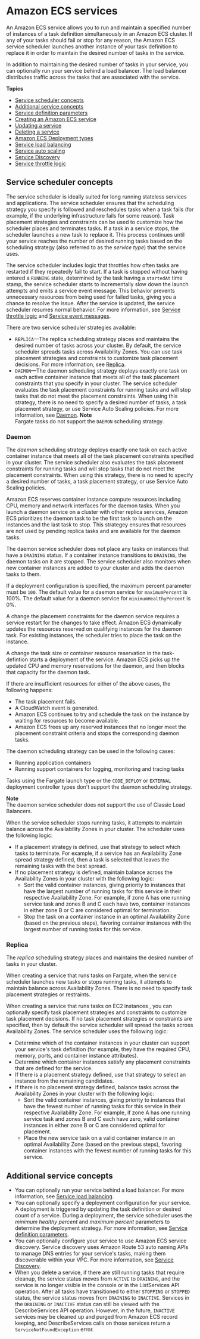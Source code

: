 # Amazon ECS services<a name="ecs_services"></a>

An Amazon ECS service allows you to run and maintain a specified number of instances of a task definition simultaneously in an Amazon ECS cluster\. If any of your tasks should fail or stop for any reason, the Amazon ECS service scheduler launches another instance of your task definition to replace it in order to maintain the desired number of tasks in the service\.

In addition to maintaining the desired number of tasks in your service, you can optionally run your service behind a load balancer\. The load balancer distributes traffic across the tasks that are associated with the service\.

**Topics**
+ [Service scheduler concepts](#service_scheduler)
+ [Additional service concepts](#service_concepts)
+ [Service definition parameters](service_definition_parameters.md)
+ [Creating an Amazon ECS service](create-service.md)
+ [Updating a service](update-service.md)
+ [Deleting a service](delete-service.md)
+ [Amazon ECS Deployment types](deployment-types.md)
+ [Service load balancing](service-load-balancing.md)
+ [Service auto scaling](service-auto-scaling.md)
+ [Service Discovery](service-discovery.md)
+ [Service throttle logic](service-throttle-logic.md)

## Service scheduler concepts<a name="service_scheduler"></a>

The service scheduler is ideally suited for long running stateless services and applications\. The service scheduler ensures that the scheduling strategy you specify is followed and reschedules tasks when a task fails \(for example, if the underlying infrastructure fails for some reason\)\. Task placement strategies and constraints can be used to customize how the scheduler places and terminates tasks\. If a task in a service stops, the scheduler launches a new task to replace it\. This process continues until your service reaches the number of desired running tasks based on the scheduling strategy \(also referred to as the *service type*\) that the service uses\.

The service scheduler includes logic that throttles how often tasks are restarted if they repeatedly fail to start\. If a task is stopped without having entered a `RUNNING` state, determined by the task having a `startedAt` time stamp, the service scheduler starts to incrementally slow down the launch attempts and emits a service event message\. This behavior prevents unnecessary resources from being used for failed tasks, giving you a chance to resolve the issue\. After the service is updated, the service scheduler resumes normal behavior\. For more information, see [Service throttle logic](service-throttle-logic.md) and [Service event messages](service-event-messages.md)\.

There are two service scheduler strategies available:
+ `REPLICA`—The replica scheduling strategy places and maintains the desired number of tasks across your cluster\. By default, the service scheduler spreads tasks across Availability Zones\. You can use task placement strategies and constraints to customize task placement decisions\. For more information, see [Replica](#service_scheduler_replica)\.
+ `DAEMON`—The daemon scheduling strategy deploys exactly one task on each active container instance that meets all of the task placement constraints that you specify in your cluster\. The service scheduler evaluates the task placement constraints for running tasks and will stop tasks that do not meet the placement constraints\. When using this strategy, there is no need to specify a desired number of tasks, a task placement strategy, or use Service Auto Scaling policies\. For more information, see [Daemon](#service_scheduler_daemon)\.
**Note**  
Fargate tasks do not support the `DAEMON` scheduling strategy\.

### Daemon<a name="service_scheduler_daemon"></a>

The *daemon* scheduling strategy deploys exactly one task on each active container instance that meets all of the task placement constraints specified in your cluster\. The service scheduler also evaluates the task placement constraints for running tasks and will stop tasks that do not meet the placement constraints\. When using this strategy, there is no need to specify a desired number of tasks, a task placement strategy, or use Service Auto Scaling policies\.

Amazon ECS reserves container instance compute resources including CPU, memory and network interfaces for the daemon tasks\. When you launch a daemon service on a cluster with other replica services, Amazon ECS prioritizes the daemon task to be the first task to launch on the instances and the last task to stop\. This strategey ensures that resources are not used by pending replica tasks and are available for the daemon tasks\.

The daemon service scheduler does not place any tasks on instances that have a `DRAINING` status\. If a container instance transitions to `DRAINING`, the daemon tasks on it are stopped\. The service scheduler also monitors when new container instances are added to your cluster and adds the daemon tasks to them\.

If a deployment configuration is specified, the maximum percent parameter must be `100`\. The default value for a daemon service for `maximumPercent` is 100%\. The default value for a daemon service for `minimumHealthyPercent` is 0%\.

A change the placement constraints for the daemon service requires a service restart for the changes to take effect\. Amazon ECS dynamically updates the resources reserved on qualifying instances for the daemon task\. For existing instances, the scheduler tries to place the task on the instance\. 

A change the task size or container resource reservation in the task\-defintion starts a deployment of the service\. Amazon ECS picks up the updated CPU and memory reservations for the daemon, and then blocks that capacity for the daemon task\.

If there are insufficient resources for either of the above cases, the following happens:
+ The task placement fails\.
+ A CloudWatch event is generated\.
+ Amazon ECS continues to try and schedule the task on the instance by waiting for resources to become available\. 
+ Amazon ECS frees up any reserved instances that no longer meet the placement constraint criteria and stops the corresponding daemon tasks\.

The daemon scheduling strategy can be used in the following cases:
+ Running application containers
+ Running support containers for logging, monitoring and tracing tasks

Tasks using the Fargate launch type or the `CODE_DEPLOY` or `EXTERNAL` deployment controller types don't support the daemon scheduling strategy\.

**Note**  
The daemon service scheduler does not support the use of Classic Load Balancers\.

When the service scheduler stops running tasks, it attempts to maintain balance across the Availability Zones in your cluster\. The scheduler uses the following logic: 
+ If a placement strategy is defined, use that strategy to select which tasks to terminate\. For example, if a service has an Availability Zone spread strategy defined, then a task is selected that leaves the remaining tasks with the best spread\.
+ If no placement strategy is defined, maintain balance across the Availability Zones in your cluster with the following logic:
  + Sort the valid container instances, giving priority to instances that have the largest number of running tasks for this service in their respective Availability Zone\. For example, if zone A has one running service task and zones B and C each have two, container instances in either zone B or C are considered optimal for termination\.
  + Stop the task on a container instance in an optimal Availability Zone \(based on the previous steps\), favoring container instances with the largest number of running tasks for this service\.

### Replica<a name="service_scheduler_replica"></a>

The *replica* scheduling strategy places and maintains the desired number of tasks in your cluster\.

When creating a service that runs tasks on Fargate, when the service scheduler launches new tasks or stops running tasks, it attempts to maintain balance across Availability Zones\. There is no need to specify task placement strategies or restraints\.

When creating a service that runs tasks on EC2 instances , you can optionally specify task placement strategies and constraints to customize task placement decisions\. If no task placement strategies or constraints are specified, then by default the service scheduler will spread the tasks across Availability Zones\. The service scheduler uses the following logic:
+ Determine which of the container instances in your cluster can support your service's task definition \(for example, they have the required CPU, memory, ports, and container instance attributes\)\.
+ Determine which container instances satisfy any placement constraints that are defined for the service\.
+ If there is a placement strategy defined, use that strategy to select an instance from the remaining candidates\.
+ If there is no placement strategy defined, balance tasks across the Availability Zones in your cluster with the following logic:
  + Sort the valid container instances, giving priority to instances that have the fewest number of running tasks for this service in their respective Availability Zone\. For example, if zone A has one running service task and zones B and C each have zero, valid container instances in either zone B or C are considered optimal for placement\.
  + Place the new service task on a valid container instance in an optimal Availability Zone \(based on the previous steps\), favoring container instances with the fewest number of running tasks for this service\.

## Additional service concepts<a name="service_concepts"></a>
+ You can optionally run your service behind a load balancer\. For more information, see [Service load balancing](service-load-balancing.md)\.
+ You can optionally specify a deployment configuration for your service\. A deployment is triggered by updating the task definition or desired count of a service\. During a deployment, the service scheduler uses the *minimum healthy percent* and *maximum percent* parameters to determine the deployment strategy\. For more information, see [Service definition parameters](service_definition_parameters.md)\.
+ You can optionally configure your service to use Amazon ECS service discovery\. Service discovery uses Amazon Route 53 auto naming APIs to manage DNS entries for your service's tasks, making them discoverable within your VPC\. For more information, see [Service Discovery](service-discovery.md)\.
+ When you delete a service, if there are still running tasks that require cleanup, the service status moves from `ACTIVE` to `DRAINING`, and the service is no longer visible in the console or in the ListServices API operation\. After all tasks have transitioned to either `STOPPING` or `STOPPED` status, the service status moves from `DRAINING` to `INACTIVE`\. Services in the `DRAINING` or `INACTIVE` status can still be viewed with the DescribeServices API operation\. However, in the future, `INACTIVE` services may be cleaned up and purged from Amazon ECS record keeping, and DescribeServices calls on those services return a `ServiceNotFoundException` error\.